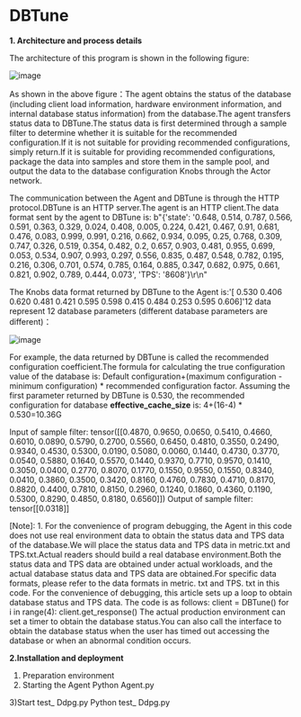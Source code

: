# DBTune

**1. Architecture and process details**

The architecture of this program is shown in the following figure:

![image](https://github.com/lizhli28250039/DBTune/assets/140188927/08fe1d4a-5c03-4084-b531-d59b5b76a9d8)

As shown in the above figure：The agent obtains the status of the database (including client load information, hardware environment information, and internal database status information) from the database.The agent transfers status data to DBTune.The status data is first determined through a sample filter to determine whether it is suitable for the recommended configuration.If it is not suitable for providing recommended configurations, simply return.If it is suitable for providing recommended configurations, package the data into samples and store them in the sample pool, and output the data to the database configuration Knobs through the Actor network.



The communication between the Agent and DBTune is through the HTTP protocol.DBTune is an HTTP server.The agent is an HTTP client.The data format sent by the agent to DBTune is:
b"{'state': '0.648, 0.514, 0.787, 0.566, 0.591, 0.363, 0.329, 0.024, 0.408, 0.005, 0.224, 0.421, 0.467, 0.91, 0.681, 0.476, 0.083, 0.999, 0.991, 0.216, 0.662, 0.934, 0.095, 0.25, 0.768, 0.309, 0.747, 0.326, 0.519, 0.354, 0.482, 0.2, 0.657, 0.903, 0.481, 0.955, 0.699, 0.053, 0.534, 0.907, 0.993, 0.297, 0.556, 0.835, 0.487, 0.548, 0.782, 0.195, 0.216, 0.306, 0.701, 0.574, 0.785, 0.164, 0.885, 0.347, 0.682, 0.975, 0.661, 0.821, 0.902, 0.789, 0.444, 0.073', 'TPS': '8608'}\r\n"

The Knobs data format returned by DBTune to the Agent is:'[ 0.530  0.406  0.620  0.481  0.421  0.595  0.598  0.415  0.484  0.253  0.595  0.606]'12 data represent 12 database parameters (different database parameters are different)：


![image](https://github.com/lizhli28250039/DBTune/assets/140188927/53b8e1b5-3182-4c80-b249-86d433d2eeb8)

For example, the data returned by DBTune is called the recommended configuration coefficient.The formula for calculating the true configuration value of the database is:
Default configuration+(maximum configuration - minimum configuration) * recommended configuration factor.
Assuming the first parameter returned by DBTune is 0.530, the recommended configuration for database **effective_cache_size** is: 4+(16-4) * 0.530=10.36G

Input of sample filter:
tensor([[0.4870, 0.9650, 0.0650, 0.5410, 0.4660, 0.6010, 0.0890, 0.5790, 0.2700,
         0.5560, 0.6450, 0.4810, 0.3550, 0.2490, 0.9340, 0.4530, 0.5300, 0.0190,
         0.5080, 0.0060, 0.1440, 0.4730, 0.3770, 0.0540, 0.5880, 0.1640, 0.5570,
         0.1440, 0.9370, 0.7710, 0.9570, 0.1410, 0.3050, 0.0400, 0.2770, 0.8070,
         0.1770, 0.1550, 0.9550, 0.1550, 0.8340, 0.0410, 0.3860, 0.3500, 0.3420,
         0.8160, 0.4760, 0.7830, 0.4710, 0.8170, 0.8820, 0.4400, 0.7810, 0.8150,
         0.2960, 0.1240, 0.1860, 0.4360, 0.1190, 0.5300, 0.8290, 0.4850, 0.8180,
         0.6560]])
Output of sample filter:
tensor[[0.0318]]


[Note]: 1. For the convenience of program debugging, the Agent in this code does not use real environment data to obtain the status data and TPS data of the database.We will place the status data and TPS data in metric.txt and TPS.txt.Actual readers should build a real database environment.Both the status data and TPS data are obtained under actual workloads, and the actual database status data and TPS data are obtained.For specific data formats, please refer to the data formats in metric. txt and TPS. txt in this code.
For the convenience of debugging, this article sets up a loop to obtain database status and TPS data. The code is as follows:
        client = DBTune()
for i in range(4):
            client.get_response()
The actual production environment can set a timer to obtain the database status.You can also call the interface to obtain the database status when the user has timed out accessing the database or when an abnormal condition occurs.

**2.Installation and deployment**

1) Preparation environment
2) Starting the Agent
Python Agent.py

3)Start test_ Ddpg.py
     Python test_ Ddpg.py
